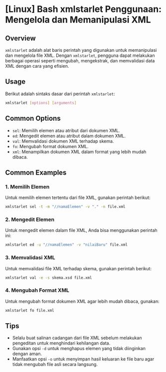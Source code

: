 # [Linux] Bash xmlstarlet Penggunaan: Mengelola dan Memanipulasi XML

## Overview
`xmlstarlet` adalah alat baris perintah yang digunakan untuk memanipulasi dan mengelola file XML. Dengan `xmlstarlet`, pengguna dapat melakukan berbagai operasi seperti mengubah, mengekstrak, dan memvalidasi data XML dengan cara yang efisien.

## Usage
Berikut adalah sintaks dasar dari perintah `xmlstarlet`:

```bash
xmlstarlet [options] [arguments]
```

## Common Options
- `sel`: Memilih elemen atau atribut dari dokumen XML.
- `ed`: Mengedit elemen atau atribut dalam dokumen XML.
- `val`: Memvalidasi dokumen XML terhadap skema.
- `fo`: Mengubah format dokumen XML.
- `xml`: Menampilkan dokumen XML dalam format yang lebih mudah dibaca.

## Common Examples

### 1. Memilih Elemen
Untuk memilih elemen tertentu dari file XML, gunakan perintah berikut:

```bash
xmlstarlet sel -t -m "//namaElemen" -v "." -n file.xml
```

### 2. Mengedit Elemen
Untuk mengedit elemen dalam file XML, Anda bisa menggunakan perintah ini:

```bash
xmlstarlet ed -u "//namaElemen" -v "nilaiBaru" file.xml
```

### 3. Memvalidasi XML
Untuk memvalidasi file XML terhadap skema, gunakan perintah berikut:

```bash
xmlstarlet val -e -s skema.xsd file.xml
```

### 4. Mengubah Format XML
Untuk mengubah format dokumen XML agar lebih mudah dibaca, gunakan:

```bash
xmlstarlet fo file.xml
```

## Tips
- Selalu buat salinan cadangan dari file XML sebelum melakukan pengeditan untuk menghindari kehilangan data.
- Gunakan opsi `-d` untuk menghapus elemen yang tidak diinginkan dengan aman.
- Manfaatkan opsi `-o` untuk menyimpan hasil keluaran ke file baru agar tidak mengubah file asli secara langsung.
